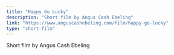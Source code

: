 ```yaml
---
title: "Happy Go Lucky"
description: "Short film by Angus Cash Ebeling"
link: "https://www.anguscashebeling.com/film/happy-go-lucky"
type: "short-film"
---
```


Short film by Angus Cash Ebeling 
